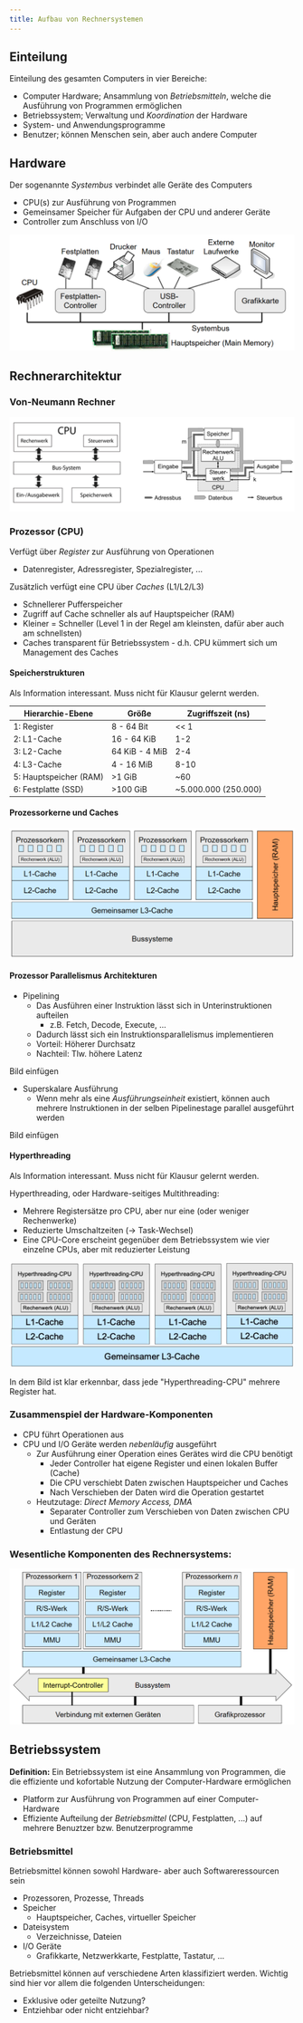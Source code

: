 ```yaml
---
title: Aufbau von Rechnersystemen
---
```


## Einteilung
Einteilung des gesamten Computers in vier Bereiche:
- Computer Hardware; Ansammlung von *Betriebsmitteln*, welche die
Ausführung von Programmen ermöglichen
- Betriebssystem; Verwaltung und *Koordination* der Hardware
- System- und Anwendungsprogramme 
- Benutzer; können Menschen sein, aber auch andere Computer

## Hardware
Der sogenannte *Systembus* verbindet alle Geräte des Computers
- CPU(s) zur Ausführung von Programmen
- Gemeinsamer Speicher für Aufgaben der CPU und anderer Geräte
- Controller zum Anschluss von I/O

![Systembus](../../../../static/img/bus/11042022-Systembus.png)

## Rechnerarchitektur
### Von-Neumann Rechner
![Von-Neumann Rechner](../../../../static/img/bus/11042022-VonNeumann.png)

### Prozessor (CPU)
Verfügt über *Register* zur Ausführung von Operationen
- Datenregister, Adressregister, Spezialregister, ...

Zusätzlich verfügt eine CPU über *Caches* (L1/L2/L3)
- Schnellerer Pufferspeicher
- Zugriff auf Cache schneller als auf Hauptspeicher (RAM)
- Kleiner = Schneller (Level 1 in der Regel am kleinsten, dafür aber auch am schnellsten)
- Caches transparent für Betriebssystem - d.h. CPU kümmert sich um Management des Caches


#### Speicherstrukturen
Als Information interessant. Muss nicht für Klausur gelernt werden.

| Hierarchie-Ebene          | Größe             | Zugriffszeit (ns)     |
| ------------------------- | ----------------- | --------------------- |
| 1: Register               | 8 - 64 Bit        | << 1                  |
| 2: L1-Cache               | 16 - 64 KiB       | 1-2                   |
| 3: L2-Cache               | 64 KiB - 4 MiB    | 2-4                   |
| 4: L3-Cache               | 4 - 16 MiB        | 8-10                  |
| 5: Hauptspeicher (RAM)    | >1 GiB            | ~60                   |
| 6: Festplatte (SSD)       | >100 GiB          | ~5.000.000 (250.000)  |

#### Prozessorkerne und Caches
![Multiple Prozessorkerne](../../../../static/img/bus/11042022-Kerne.png)

#### Prozessor Parallelismus Architekturen
- Pipelining
  - Das Ausführen einer Instruktion lässt sich in Unterinstruktionen aufteilen
    - z.B. Fetch, Decode, Execute, ...
  - Dadurch lässt sich ein Instruktionsparallelismus implementieren
  - Vorteil: Höherer Durchsatz
  - Nachteil: Tlw. höhere Latenz

Bild einfügen

- Superskalare Ausführung
  - Wenn mehr als eine *Ausführungseinheit* existiert,
können auch mehrere Instruktionen in der selben
Pipelinestage parallel ausgeführt werden

Bild einfügen

#### Hyperthreading
Als Information interessant. Muss nicht für Klausur gelernt werden.

Hyperthreading, oder Hardware-seitiges Multithreading:
- Mehrere Registersätze pro CPU, aber nur eine (oder weniger Rechenwerke)
- Reduzierte Umschaltzeiten (-> Task-Wechsel)
- Eine CPU-Core erscheint gegenüber dem Betriebssystem wie vier einzelne CPUs, aber mit reduzierter Leistung

![Hyperthreading](../../../../static/img/bus/11042022-Hyperthread.png)

In dem Bild ist klar erkennbar, dass jede "Hyperthreading-CPU" mehrere Register hat.

### Zusammenspiel der Hardware-Komponenten
- CPU führt Operationen aus
- CPU und I/O Geräte werden *nebenläufig* ausgeführt
  - Zur Ausführung einer Operation eines Gerätes wird die CPU benötigt
    - Jeder Controller hat eigene Register und einen lokalen Buffer (Cache)
    - Die CPU verschiebt Daten zwischen Hauptspeicher und Caches
    - Nach Verschieben der Daten wird die Operation gestartet
  - Heutzutage: *Direct Memory Access, DMA*
    - Separater Controller zum Verschieben von Daten zwischen CPU und Geräten
    - Entlastung der CPU

### Wesentliche Komponenten des Rechnersystems:
![Komponenten des Rechnersystems](../../../../static/img/bus/11042022-StrukturRechnersystem.png)

## Betriebssystem
**Definition:** Ein Betriebssystem ist eine Ansammlung von Programmen, die die effiziente und kofortable Nutzung der Computer-Hardware ermöglichen
- Platform zur Ausführung von Programmen auf einer Computer-Hardware
- Effiziente Aufteilung der *Betriebsmittel* (CPU, Festplatten, ...) auf mehrere Benuztzer bzw. Benutzerprogramme

### Betriebsmittel
Betriebsmittel können sowohl Hardware- aber auch Softwareressourcen sein
- Prozessoren, Prozesse, Threads
- Speicher
  - Hauptspeicher, Caches, virtueller Speicher
- Dateisystem
  - Verzeichnisse, Dateien
- I/O Geräte
  - Grafikkarte, Netzwerkkarte, Festplatte, Tastatur, ...

Betriebsmittel können auf verschiedene Arten klassifiziert werden. Wichtig sind
hier vor allem die folgenden Unterscheidungen:
- Exklusive oder geteilte Nutzung?
- Entziehbar oder nicht entziehbar?
